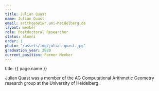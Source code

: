 ```yaml
---
---
title: Julian Quast
name: Julian Quast
email: arithgeo@iwr.uni-heidelberg.de
layout: member
role: Postdoctoral Researcher
status: alumni
order: 1
photo: "/assets/img/julian-quast.jpg"
graduation_year: 2020
current_position: Former Member
---
```



title: {{ page.name }}

Julian Quast was a member of the AG Computational Arithmetic Geometry research group at the University of Heidelberg.